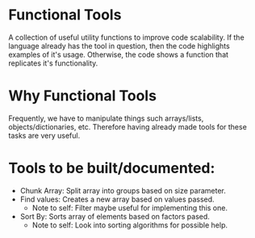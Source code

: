# Functional Tools
A collection of useful utility functions to improve code scalability. If the language already has the tool in question, then the code highlights examples of it's usage. Otherwise, the code shows a function that replicates it's functionality.

# Why Functional Tools
Frequently, we have to manipulate things such arrays/lists, objects/dictionaries, etc. Therefore having already made tools for these tasks are very useful.

# Tools to be built/documented:
- Chunk Array: Split array into groups based on size parameter.
- Find values: Creates a new array based on values passed.
    - Note to self: Filter maybe useful for implementing this one.
- Sort By: Sorts array of elements based on factors pased.
    - Note to self: Look into sorting algorithms for possible help.
